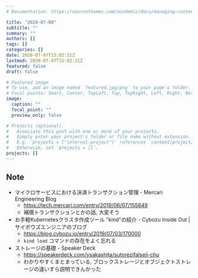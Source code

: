 ```yaml
---
# Documentation: https://sourcethemes.com/academic/docs/managing-content/

title: "2020-07-08"
subtitle: ""
summary: ""
authors: []
tags: []
categories: []
date: 2020-07-07T15:02:21Z
lastmod: 2020-07-07T15:02:21Z
featured: false
draft: false

# Featured image
# To use, add an image named `featured.jpg/png` to your page's folder.
# Focal points: Smart, Center, TopLeft, Top, TopRight, Left, Right, BottomLeft, Bottom, BottomRight.
image:
  caption: ""
  focal_point: ""
  preview_only: false

# Projects (optional).
#   Associate this post with one or more of your projects.
#   Simply enter your project's folder or file name without extension.
#   E.g. `projects = ["internal-project"]` references `content/project/deep-learning/index.md`.
#   Otherwise, set `projects = []`.
projects: []
---
```


## Note

* マイクロサービスにおける決済トランザクション管理 - Mercari Engineering Blog
  * https://tech.mercari.com/entry/2019/06/07/155849
  * 補償トランザクションとかの話, 大変そう
* お手軽Kubernetesクラスタ作成ツール "kind"の紹介 - Cybozu Inside Out | サイボウズエンジニアのブログ
  * https://blog.cybozu.io/entry/2019/07/03/170000
  * `kind load` コマンドの存在をよく忘れる
* ストレージの基礎 - Speaker Deck
  * https://speakerdeck.com/ysakashita/sutorezifalseji-chu
  * わかりやすくまとまっている, ブロックストレージとオブジェクトストレージの違いすら説明できんかった
